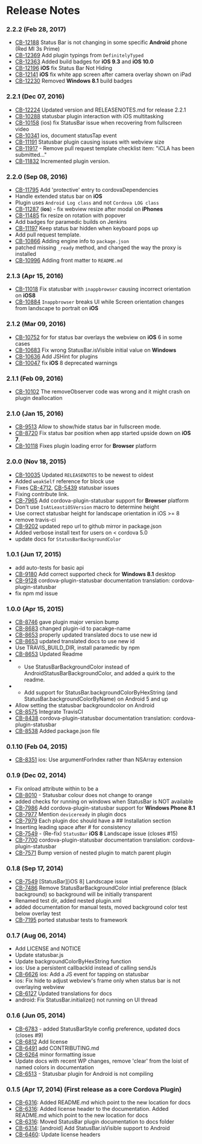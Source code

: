 <!--
#
# Licensed to the Apache Software Foundation (ASF) under one
# or more contributor license agreements.  See the NOTICE file
# distributed with this work for additional information
# regarding copyright ownership.  The ASF licenses this file
# to you under the Apache License, Version 2.0 (the
# "License"); you may not use this file except in compliance
# with the License.  You may obtain a copy of the License at
# 
# http://www.apache.org/licenses/LICENSE-2.0
# 
# Unless required by applicable law or agreed to in writing,
# software distributed under the License is distributed on an
# "AS IS" BASIS, WITHOUT WARRANTIES OR CONDITIONS OF ANY
#  KIND, either express or implied.  See the License for the
# specific language governing permissions and limitations
# under the License.
#
-->
# Release Notes

### 2.2.2 (Feb 28, 2017)
* [CB-12188](https://issues.apache.org/jira/browse/CB-12188) Status Bar is not changing in some specific **Android** phone (Red MI 3s Prime)
* [CB-12369](https://issues.apache.org/jira/browse/CB-12369) Add plugin typings from `DefinitelyTyped` 
* [CB-12363](https://issues.apache.org/jira/browse/CB-12363) Added build badges for **iOS 9.3** and **iOS 10.0** 
* [CB-12196](https://issues.apache.org/jira/browse/CB-12196) **iOS** fix Status Bar Not Hiding
* [CB-12141](https://issues.apache.org/jira/browse/CB-12141) **iOS** fix white app screen after camera overlay shown on iPad
* [CB-12230](https://issues.apache.org/jira/browse/CB-12230) Removed **Windows 8.1** build badges

### 2.2.1 (Dec 07, 2016)
* [CB-12224](https://issues.apache.org/jira/browse/CB-12224) Updated version and RELEASENOTES.md for release 2.2.1
* [CB-10288](https://issues.apache.org/jira/browse/CB-10288) statusbar plugin interaction with iOS multitasking
* [CB-10158](https://issues.apache.org/jira/browse/CB-10158) (ios) fix StatusBar issue when recovering from fullscreen video
* [CB-10341](https://issues.apache.org/jira/browse/CB-10341) ios, document statusTap event
* [CB-11191](https://issues.apache.org/jira/browse/CB-11191) Statusbar plugin causing issues with webview size
* [CB-11917](https://issues.apache.org/jira/browse/CB-11917) - Remove pull request template checklist item: "iCLA has been submitted…"
* [CB-11832](https://issues.apache.org/jira/browse/CB-11832) Incremented plugin version.

### 2.2.0 (Sep 08, 2016)
* [CB-11795](https://issues.apache.org/jira/browse/CB-11795) Add 'protective' entry to cordovaDependencies
* Handle extended status bar on **iOS**
* Plugin uses `Android Log class` and not `Cordova LOG class`
* [CB-11287](https://issues.apache.org/jira/browse/CB-11287) (**ios**) - fix webview resize after modal on **iPhones**
* [CB-11485](https://issues.apache.org/jira/browse/CB-11485) fix resize on rotation with popover
* Add badges for paramedic builds on Jenkins
* [CB-11197](https://issues.apache.org/jira/browse/CB-11197) Keep status bar hidden when keyboard pops up
* Add pull request template.
* [CB-10866](https://issues.apache.org/jira/browse/CB-10866) Adding engine info to `package.json`
* patched missing `_ready` method, and changed the way the proxy is installed
* [CB-10996](https://issues.apache.org/jira/browse/CB-10996) Adding front matter to `README.md`

### 2.1.3 (Apr 15, 2016)
* [CB-11018](https://issues.apache.org/jira/browse/CB-11018) Fix statusbar with `inappbrowser` causing incorrect orientation on **iOS8**
* [CB-10884](https://issues.apache.org/jira/browse/CB-10884) `Inappbrowser` breaks UI while Screen orientation changes from landscape to portrait on **iOS**

### 2.1.2 (Mar 09, 2016)
* [CB-10752](https://issues.apache.org/jira/browse/CB-10752) for for status bar overlays the webview on **iOS** 6 in some cases
* [CB-10683](https://issues.apache.org/jira/browse/CB-10683) Fix wrong StatusBar.isVisible initial value on **Windows**
* [CB-10636](https://issues.apache.org/jira/browse/CB-10636) Add JSHint for plugins
* [CB-10047](https://issues.apache.org/jira/browse/CB-10047) fix **iOS** 8 deprecated warnings

### 2.1.1 (Feb 09, 2016)
* [CB-10102](https://issues.apache.org/jira/browse/CB-10102) The removeObserver code was wrong and it might crash on plugin deallocation

### 2.1.0 (Jan 15, 2016)
* [CB-9513](https://issues.apache.org/jira/browse/CB-9513) Allow to show/hide status bar in fullscreen mode.
* [CB-8720](https://issues.apache.org/jira/browse/CB-8720) Fix status bar position when app started upside down on **iOS 7**.
* [CB-10118](https://issues.apache.org/jira/browse/CB-10118) Fixes plugin loading error for **Browser** platform

### 2.0.0 (Nov 18, 2015)
* [CB-10035](https://issues.apache.org/jira/browse/CB-10035) Updated `RELEASENOTES` to be newest to oldest
* Added `weakSelf` reference for block use
* Fixes [CB-4712](https://issues.apache.org/jira/browse/CB-4712), [CB-5439](https://issues.apache.org/jira/browse/CB-5439) statusbar issues
* Fixing contribute link.
* [CB-7965](https://issues.apache.org/jira/browse/CB-7965) Add cordova-plugin-statusbar support for **Browser** platform
* Don't use `IsAtLeastiOSVersion` macro to determine height
* Use correct statusbar height for landscape orientation in iOS >= 8
* remove travis-ci
* [CB-9202](https://issues.apache.org/jira/browse/CB-9202) updated repo url to github mirror in package.json
* Added verbose install text for users on < cordova 5.0
* update docs for `StatusBarBackgroundColor`

### 1.0.1 (Jun 17, 2015)
* add auto-tests for basic api
* [CB-9180](https://issues.apache.org/jira/browse/CB-9180) Add correct supported check for **Windows 8.1** desktop
* [CB-9128](https://issues.apache.org/jira/browse/CB-9128) cordova-plugin-statusbar documentation translation: cordova-plugin-statusbar
* fix npm md issue

### 1.0.0 (Apr 15, 2015)
* [CB-8746](https://issues.apache.org/jira/browse/CB-8746) gave plugin major version bump
* [CB-8683](https://issues.apache.org/jira/browse/CB-8683) changed plugin-id to pacakge-name
* [CB-8653](https://issues.apache.org/jira/browse/CB-8653) properly updated translated docs to use new id
* [CB-8653](https://issues.apache.org/jira/browse/CB-8653) updated translated docs to use new id
* Use TRAVIS_BUILD_DIR, install paramedic by npm
* [CB-8653](https://issues.apache.org/jira/browse/CB-8653) Updated Readme
* - Use StatusBarBackgroundColor instead of AndroidStatusBarBackgroundColor, and added a quirk to the readme.
* - Add support for StatusBar.backgroundColorByHexString (and StatusBar.backgroundColorByName) on Android 5 and up
* Allow setting the statusbar backgroundcolor on Android
* [CB-8575](https://issues.apache.org/jira/browse/CB-8575) Integrate TravisCI
* [CB-8438](https://issues.apache.org/jira/browse/CB-8438) cordova-plugin-statusbar documentation translation: cordova-plugin-statusbar
* [CB-8538](https://issues.apache.org/jira/browse/CB-8538) Added package.json file

### 0.1.10 (Feb 04, 2015)
* [CB-8351](https://issues.apache.org/jira/browse/CB-8351) ios: Use argumentForIndex rather than NSArray extension

### 0.1.9 (Dec 02, 2014)
* Fix onload attribute within <feature> to be a <param>
* [CB-8010](https://issues.apache.org/jira/browse/CB-8010) - Statusbar colour does not change to orange
* added checks for running on windows when StatusBar is NOT available
* [CB-7986](https://issues.apache.org/jira/browse/CB-7986) Add cordova-plugin-statusbar support for **Windows Phone 8.1**
* [CB-7977](https://issues.apache.org/jira/browse/CB-7977) Mention `deviceready` in plugin docs
* [CB-7979](https://issues.apache.org/jira/browse/CB-7979) Each plugin doc should have a ## Installation section
* Inserting leading space after # for consistency
* [CB-7549](https://issues.apache.org/jira/browse/CB-7549) - (Re-fix) `StatusBar` **iOS 8** Landscape issue (closes #15)
* [CB-7700](https://issues.apache.org/jira/browse/CB-7700) cordova-plugin-statusbar documentation translation: cordova-plugin-statusbar
* [CB-7571](https://issues.apache.org/jira/browse/CB-7571) Bump version of nested plugin to match parent plugin

### 0.1.8 (Sep 17, 2014)
* [CB-7549](https://issues.apache.org/jira/browse/CB-7549) [StatusBar][iOS 8] Landscape issue
* [CB-7486](https://issues.apache.org/jira/browse/CB-7486) Remove StatusBarBackgroundColor intial preference (black background) so background will be initially transparent
* Renamed test dir, added nested plugin.xml
* added documentation for manual tests, moved background color test below overlay test
* [CB-7195](https://issues.apache.org/jira/browse/CB-7195) ported statusbar tests to framework

### 0.1.7 (Aug 06, 2014)
* Add LICENSE and NOTICE
* Update statusbar.js
* Update backgroundColorByHexString function
* ios: Use a persistent callbackId instead of calling sendJs
* [CB-6626](https://issues.apache.org/jira/browse/CB-6626) ios: Add a JS event for tapping on statusbar
* ios: Fix hide to adjust webview's frame only when status bar is not overlaying webview
* [CB-6127](https://issues.apache.org/jira/browse/CB-6127) Updated translations for docs
* android: Fix StatusBar.initialize() not running on UI thread

### 0.1.6 (Jun 05, 2014)
* [CB-6783](https://issues.apache.org/jira/browse/CB-6783) - added StatusBarStyle config preference,  updated docs (closes #9)
* [CB-6812](https://issues.apache.org/jira/browse/CB-6812) Add license
* [CB-6491](https://issues.apache.org/jira/browse/CB-6491) add CONTRIBUTING.md
* [CB-6264](https://issues.apache.org/jira/browse/CB-6264) minor formatting issue
* Update docs with recent WP changes, remove 'clear' from the loist of named colors in documentation
* [CB-6513](https://issues.apache.org/jira/browse/CB-6513) - Statusbar plugin for Android is not compiling

### 0.1.5 (Apr 17, 2014) (First release as a core Cordova Plugin)
* [CB-6316](https://issues.apache.org/jira/browse/CB-6316): Added README.md which point to the new location for docs
* [CB-6316](https://issues.apache.org/jira/browse/CB-6316): Added license header to the documentation. Added README.md which point to the new location for docs
* [CB-6316](https://issues.apache.org/jira/browse/CB-6316): Moved StatusBar plugin documentation to docs folder
* [CB-6314](https://issues.apache.org/jira/browse/CB-6314): [android] Add StatusBar.isVisible support to Android
* [CB-6460](https://issues.apache.org/jira/browse/CB-6460): Update license headers
